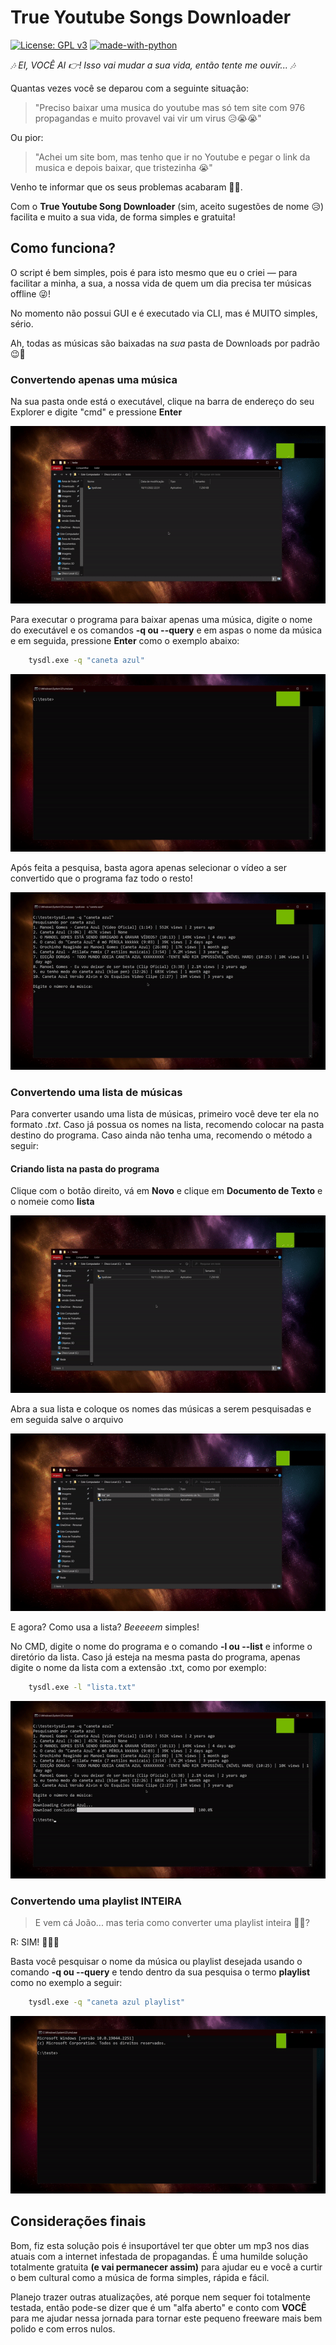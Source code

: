 # True Youtube Songs Downloader
[![License: GPL v3](https://img.shields.io/badge/License-GPLv3-blue.svg)](https://www.gnu.org/licenses/gpl-3.0)
[![made-with-python](https://img.shields.io/badge/Made%20with-Python-1f425f.svg)](https://www.python.org/)



*🎶 EI, VOCÊ AI 👉! Isso vai mudar a sua vida, então tente me ouvir... 🎶*

Quantas vezes você se deparou com a seguinte situação:

>"Preciso baixar uma musica do youtube mas só tem site com 976 propagandas e muito provavel vai vir um virus 😥😭😭"

Ou pior:

>"Achei um site bom, mas tenho que ir no Youtube e pegar o link da musica e depois baixar, que tristezinha 😭"

Venho te informar que os seus problemas acabaram 🥳🎇.

Com o **True Youtube Song Downloader** (sim, aceito sugestões de nome 😥) facilita e muito a sua vida, de forma simples e gratuita!

## Como funciona?

O script é bem simples, pois é para isto mesmo que eu o criei — para facilitar a minha, a sua, a nossa vida de quem um dia precisa ter músicas offline 😜!

No momento não possui GUI e é executado via CLI, mas é MUITO simples, sério.

Ah, todas as músicas são baixadas na *sua* pasta de Downloads por padrão 😉🤗

### Convertendo apenas uma música
Na sua pasta onde está o executável, clique na barra de endereço do seu Explorer e digite "cmd" e pressione **Enter** 

![alt Abrindo o CMD pelo explorer](img/open-cmd.gif)

Para executar o programa para baixar apenas uma música, digite o nome do executável e os comandos **-q ou --query** e em aspas o nome da música e em seguida, pressione **Enter** como o exemplo abaixo:

```sh
    tysdl.exe -q "caneta azul"
```
![alt Executando uma pesquisa](img/query-cmd.gif)

Após feita a pesquisa, basta agora apenas selecionar o vídeo a ser convertido que o programa faz todo o resto!

![Baixando e convertendo o arquivo](img/downloading.gif)

### Convertendo uma lista de músicas
Para converter usando uma lista de músicas, primeiro você deve ter ela no formato *.txt*. Caso já possua os nomes na lista, recomendo colocar na pasta destino do programa. Caso ainda não tenha uma, recomendo o método a seguir:

#### Criando lista na pasta do programa
Clique com o botão direito, vá em **Novo** e clique em **Documento de Texto** e o nomeie como **lista**

![Criando arquivo txt chamado lista](img/creating-list.gif)

Abra a sua lista e coloque os nomes das músicas a serem pesquisadas e em seguida salve o arquivo

![Populando a lista](img/populating-list.gif)

E agora? Como usa a lista? *Beeeeem* simples!

No CMD, digite o nome do programa e o comando **-l ou --list** e informe o diretório da lista. Caso já esteja na mesma pasta do programa, apenas digite o nome da lista com a extensão .txt, como por exemplo:

```sh
    tysdl.exe -l "lista.txt"
```

![Baixando e convertendo o arquivos de lista](img/downloading-list.gif)

### Convertendo uma playlist INTEIRA
>E vem cá João... mas teria como converter uma playlist inteira 👀👀?

R: SIM! 🙌😜🥳

Basta você pesquisar o nome da música ou playlist desejada usando o comando **-q ou --query** e tendo dentro da sua pesquisa o termo **playlist** como no exemplo a seguir:

```sh
    tysdl.exe -q "caneta azul playlist"
```

![Baixando e convertendo vídeos da playlist](img/downloading-playlist.gif)

## Considerações finais
Bom, fiz esta solução pois é insuportável ter que obter um mp3 nos dias atuais com a internet infestada de propagandas. 
É uma humilde solução totalmente gratuita **(e vai permanecer assim)** para ajudar eu e você a curtir o bem cultural como a música de forma simples, rápida e fácil.

Planejo trazer outras atualizações, até porque nem sequer foi totalmente testada, então pode-se dizer que é um "alfa aberto" e conto com **VOCÊ** para me ajudar nessa jornada para tornar este pequeno freeware mais bem polido e com erros nulos.
